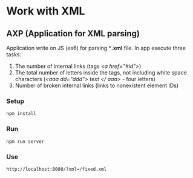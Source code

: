 # Work with XML
## AXP (Application for XML parsing)
Application write on JS (es6) for parsing ***.xml** file. In app execute three tasks:
1. The number of internal links (tags *\<a href="#id"\>*)
2. The total number of letters inside the tags, not including
   white space characters (*\<aaa dd="ddd"\> text \<\/ aaa\>* - four letters)
3. Number of broken internal links (links to nonexistent element IDs)
### Setup
```shell
npm install
```
### Run
```shell
npm run server
```
### Use
```url
http://localhost:8080/?xml=/fixed.xml
```